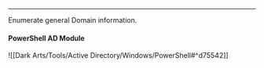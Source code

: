 -- -
Enumerate general Domain information.
#### PowerShell AD Module
![[Dark Arts/Tools/Active Directory/Windows/PowerShell#^d75542]]